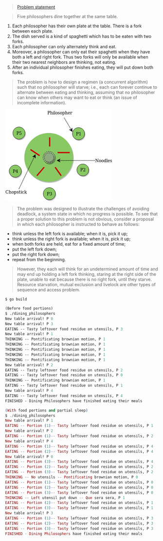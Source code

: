 > [Problem
> statement](https://en.wikipedia.org/wiki/Dining_philosophers_problem#Problem_statement) 
> 


> Five philosophers dine together at the same table. 
1. Each philosopher has their own plate at the table. There is a fork between each plate. 
2. The dish served is a kind of spaghetti which has to be eaten with two forks. 
3. Each philosopher can only alternately think and eat. 
4. Moreover, a philosopher can only eat their spaghetti when they have both a left and right fork. 
   Thus two forks will only be available when their two nearest neighbors are thinking, not eating. 
5. After an individual philosopher finishes eating, they will put down both forks. 

> The problem is how to design a regimen (a concurrent algorithm) such that no philosopher will starve; i.e., each can forever continue to alternate 
> between eating and thinking, assuming that no philosopher can know when others may want to eat or think (an issue of incomplete information).

![Picture](https://github.com/brpandey/dining_philosophers/blob/main/table.png?raw=true)

> The problem was designed to illustrate the challenges of avoiding deadlock, a system state in which no progress is possible. To see that a proper solution to this 
> problem is not obvious, consider a proposal in which each philosopher is instructed to behave as follows:
>
* think unless the left fork is available; when it is, pick it up;
* think unless the right fork is available; when it is, pick it up;
* when both forks are held, eat for a fixed amount of time;
* put the left fork down;
* put the right fork down;
* repeat from the beginning.

> However, they each will think for an undetermined amount of time and may end up holding a left fork thinking, staring at the right side of the plate, 
> unable to eat because there is no right fork, until they starve. Resource starvation, mutual exclusion and livelock are other 
> types of sequence and access problem. 

```shell
$ go build
```

```ocaml
(Before food portions)
$ ./dining_philosophers 
New table arrival! P 0
New table arrival! P 3
EATING -- Tasty leftover food residue on utensils, P 3
New table arrival! P 1
THINKING -- Pontificating brownian motion, P 1
THINKING -- Pontificating brownian motion, P 1
THINKING -- Pontificating brownian motion, P 1
THINKING -- Pontificating brownian motion, P 1
THINKING -- Pontificating brownian motion, P 1
New table arrival! P 2
EATING -- Tasty leftover food residue on utensils, P 2
EATING -- Tasty leftover food residue on utensils, P 0
THINKING -- Pontificating brownian motion, P 1
EATING -- Tasty leftover food residue on utensils, P 1
New table arrival! P 4
EATING -- Tasty leftover food residue on utensils, P 4
FINISHED - Dining Philosophers have finished eating their meals
```

```elixir
(With food portions and partial sleep)
$ ./dining_philosophers 
New table arrival! P 1
EATING -- Portion (1)-- Tasty leftover food residue on utensils, P 1
New table arrival! P 2
EATING -- Portion (1)-- Tasty leftover food residue on utensils, P 2
New table arrival! P 4
EATING -- Portion (1)-- Tasty leftover food residue on utensils, P 4
EATING -- Portion (2)-- Tasty leftover food residue on utensils, P 4
New table arrival! P 0
EATING -- Portion (3)-- Tasty leftover food residue on utensils, P 4
EATING -- Portion (2)-- Tasty leftover food residue on utensils, P 2
EATING -- Portion (3)-- Tasty leftover food residue on utensils, P 2
THINKING -- No utensils -- Pontificating brownian motion, P 0
EATING -- Portion (1)-- Tasty leftover food residue on utensils, P 0
EATING -- Portion (2)-- Tasty leftover food residue on utensils, P 0
EATING -- Portion (3)-- Tasty leftover food residue on utensils, P 0
THINKING -- Left utensil put down -- Que sera sera, P 1
EATING -- Portion (2)-- Tasty leftover food residue on utensils, P 1
EATING -- Portion (3)-- Tasty leftover food residue on utensils, P 1
New table arrival! P 3
EATING -- Portion (1)-- Tasty leftover food residue on utensils, P 3
EATING -- Portion (2)-- Tasty leftover food residue on utensils, P 3
EATING -- Portion (3)-- Tasty leftover food residue on utensils, P 3
FINISHED - Dining Philosophers have finished eating their meals
```
